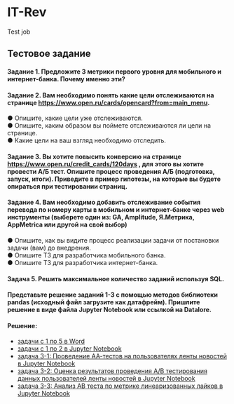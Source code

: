 # IT-Rev
Test job

## Тестовое задание

#### Задание 1. Предложите 3 метрики первого уровня для мобильного и интернет-банка. Почему именно эти?  

#### Задание 2. Вам необходимо понять какие цели отслеживаются на странице https://www.open.ru/cards/opencard?from=main_menu.  
●	Опишите, какие цели уже отслеживаются.  
●	Опишите, каким образом вы поймете отслеживаются ли цели на странице.  
●	 Какие цели на ваш взгляд необходимо отследить.  

#### Задание 3. Вы хотите повысить конверсию на странице https://www.open.ru/credit_cards/120days , для этого вы хотите провести А/Б тест. Опишите процесс проведения А/Б (подготовка, запуск, итоги). Приведите в пример гипотезы, на которые вы будете опираться при тестировании страниц.  

#### Задание 4. Вам необходимо добавить отслеживание события перевода по номеру карты в мобильном и интернет-банке через web инструменты (выберете один из: GA, Amplitude, Я.Метрика, AppMetrica или другой на свой выбор)   
●	Опишите, как вы видите процесс реализации задачи от постановки задачи (вам) до внедрения.  
●	Опишите ТЗ для разработчика мобильного банка.  
●	Опишите ТЗ для разработчика интернет-банка.  

#### Задача 5. Решить максимальное количество заданий используя SQL.   

#### Представьте решение заданий 1-3 с помощью методов библиотеки pandas (исходный файл загрузите как датафрейм). Пришлите решение в виде файла Jupyter Notebook или ссылкой на Datalore.

#### Решение:
- [задачи с 1 по 5 в Word](https://disk.yandex.ru/i/_sPwlidOpYS-aA)
- [задачи с 1 по 2 в Jupyter Notebook](https://github.com/moseevaevgeniya/IT-Rev/blob/c7eb7767ab621a6780c9b47f8673e42132c18447/Jupiter%20Notebook/Test_Moseeva.ipynb)
- [задача 3-1: Проведение АА-тестов на  пользователях ленты новостей в Jupyter Notebook](https://github.com/moseevaevgeniya/IT-Rev/blob/4c15cbe3a3df555b39f889b3fb6aeceffe8c2d2b/Jupiter%20Notebook/Task_1_AA_test__1_.ipynb)
- [задача 3-2: Оценка результатов проведения А/В тестирования данных пользователей ленты новостей в Jupyter Notebook](https://github.com/moseevaevgeniya/IT-Rev/blob/3902eaf88aec53fa0020a14422e02403b4c0319f/Jupiter%20Notebook/AB_test_task_2__1_.ipynb)
- [задача 3-3: Анализ АВ теста по метрике линеаризованных лайков в Jupyter Notebook]()
